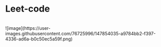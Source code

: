 # Leet-code
<br>
![image](https://user-images.githubusercontent.com/76725996/147854035-a9784bb2-f397-4336-ad6a-b0c50ec5a59f.png)
